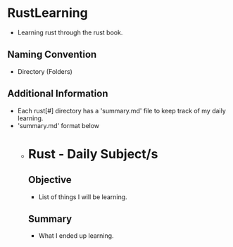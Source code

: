 # RustLearning
- Learning rust through the rust book. 

## Naming Convention
- Directory (Folders) 
## Additional Information
- Each rust[#] directory has a 'summary.md' file to keep track of my 
daily learning. 
- 'summary.md' format below
	- # Rust - Daily Subject/s

	  ## Objective        
	  - List of things I will be learning. 

	  ## Summary 
	  - What I ended up learning.
